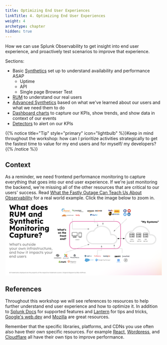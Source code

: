 ```yaml
---
title: Optimizing End User Experiences
linkTitle: 4. Optimizing End User Experiences
weight: 4
archetype: chapter
hidden: true
---
```


How we can use Splunk Observability to get insight into end user experience, and proactively test scenarios to improve that experience.

Sections:

- Basic [Synthetics](./1-synthetics/_index.md) set up to understand availability and performance ASAP
   - Uptime
   - API
   - Single page Browser Test
- [RUM](./2-rum/_index.md) to understand our real users
- [Advanced Synthetics](./3-advanced-synthetics/_index.md) based on what we've learned about our users and what we need them to do
- [Dashboard charts](./4-dashboards/_index.md) to capture our KPIs, show trends, and show data in context of our events
- [Detectors](./5-detectors/_index.md) to alert on our KPIs

{{% notice title="Tip" style="primary"  icon="lightbulb" %}}Keep in mind throughout the workshop: how can I prioritize activities strategically to get the fastest time to value for my end users and for myself/ my developers?{{% /notice %}}


## Context

As a reminder, we need frontend performance monitoring to capture everything that goes into our end user experience. If we're just monitoring the backend, we're missing all of the other resources that are critical to our users' success. Read [What the Fastly Outage Can Teach Us About Observability](https://www.splunk.com/en_us/blog/devops/what-the-fastly-outage-can-teach-us-about-observability.html) for a real world example. Click the image below to zoom in.
![What goes into the front end](./_img/frontend.png)

## References

Throughout this workshop we will see references to resources to help further understand end user experience and how to optimize it. In addition to [Splunk Docs](https://docs.splunk.com/observability/en/rum/intro-to-rum.html) for supported features and [Lantern](https://lantern.splunk.com/Observability/UCE/Optimized_experiences) for tips and tricks, [Google's web.dev](https://web.dev/) and [Mozilla](https://developer.mozilla.org/en-US/docs/Learn/Performance) are great resources. 

Remember that the specific libraries, platforms, and CDNs you use often also have their own specific resources. For example [React](https://react.dev/reference/react/useCallback#skipping-re-rendering-of-components), [Wordpress](https://wpengine.com/support/troubleshooting-high-time-first-byte-ttfb/), and [Cloudflare](https://community.cloudflare.com/t/improving-time-to-first-byte-ttfb-with-cloudflare/390367) all have their own tips to improve performance.


